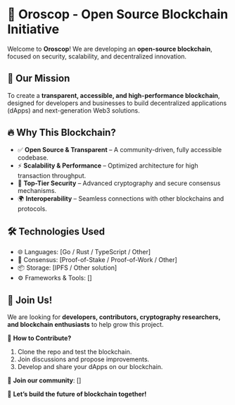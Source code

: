 # 🚀 **Oroscop - Open Source Blockchain Initiative**  

Welcome to **Oroscop**! We are developing an **open-source blockchain**, focused on security, scalability, and decentralized innovation.  

## 🌟 **Our Mission**  

To create a **transparent, accessible, and high-performance blockchain**, designed for developers and businesses to build decentralized applications (dApps) and next-generation Web3 solutions.  

## 🔥 **Why This Blockchain?**  

- ✅ **Open Source & Transparent** – A community-driven, fully accessible codebase.  
- ⚡ **Scalability & Performance** – Optimized architecture for high transaction throughput.  
- 🔐 **Top-Tier Security** – Advanced cryptography and secure consensus mechanisms.  
- 🌍 **Interoperability** – Seamless connections with other blockchains and protocols.  

## 🛠️ **Technologies Used**  

- 🌐 Languages: [Go / Rust / TypeScript / Other]  
- 🔗 Consensus: [Proof-of-Stake / Proof-of-Work / Other]  
- 📦 Storage: [IPFS / Other solution]  
- ⚙️ Frameworks & Tools: []  

## 👥 **Join Us!**  

We are looking for **developers, contributors, cryptography researchers, and blockchain enthusiasts** to help grow this project.  

📌 **How to Contribute?**  

1. Clone the repo and test the blockchain.  
2. Join discussions and propose improvements.  
3. Develop and share your dApps on our blockchain.  

💬 **Join our community**: []  

🚀 **Let’s build the future of blockchain together!**  
